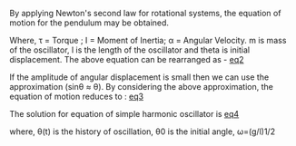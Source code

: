 By applying Newton's second law for rotational systems, the equation of motion for the pendulum may be obtained.


Where, τ = Torque ; I = Moment of Inertia; α = Angular Velocity. m is mass of the oscillator, l is the length of the oscillator and theta is initial displacement. The above equation can be rearranged as -
[eq2](images/eq2.jpg)

If the amplitude of angular displacement is small then we can use the approximation (sinθ ≈ θ). By considering the above approximation, the equation of motion reduces to :
[eq3](images/eq3.jpg)

The solution for equation of simple harmonic oscillator is
[eq4](images/eq4.jpg)

where, θ(t) is the history of oscillation, θ0 is the initial angle, ω=(g/l)1/2